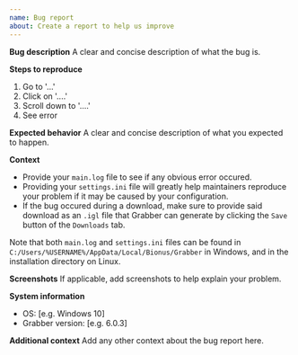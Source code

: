 ```yaml
---
name: Bug report
about: Create a report to help us improve
---
```


**Bug description**
A clear and concise description of what the bug is.

**Steps to reproduce**
1. Go to '...'
2. Click on '....'
3. Scroll down to '....'
4. See error

**Expected behavior**
A clear and concise description of what you expected to happen.

**Context**
* Provide your `main.log` file to see if any obvious error occured.
* Providing your `settings.ini` file will greatly help maintainers reproduce your problem if it may be caused by your configuration.
* If the bug occured during a download, make sure to provide said download as an `.igl` file that Grabber can generate by clicking the `Save` button of the `Downloads` tab.

Note that both `main.log` and `settings.ini` files can be found in `C:/Users/%USERNAME%/AppData/Local/Bionus/Grabber` in Windows, and in the installation directory on Linux.

**Screenshots**
If applicable, add screenshots to help explain your problem.

**System information**
- OS: [e.g. Windows 10]
- Grabber version: [e.g. 6.0.3]

**Additional context**
Add any other context about the bug report here.